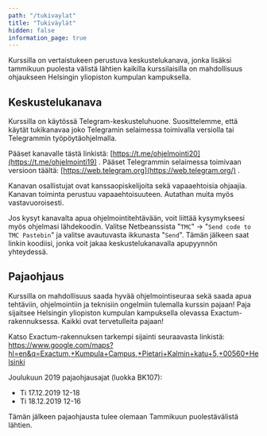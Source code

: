 ```yaml
---
path: "/tukivaylat"
title: "Tukiväylät"
hidden: false
information_page: true
---
```


Kurssilla on vertaistukeen perustuva keskustelukanava, jonka lisäksi tammikuun puolesta välistä lähtien kaikilla kurssilaisilla on mahdollisuus ohjaukseen Helsingin yliopiston kumpulan kampuksella.

## Keskustelukanava

Kurssilla on käytössä Telegram-keskusteluhuone. Suosittelemme, että käytät tukikanavaa joko Telegramin selaimessa toimivalla versiolla tai Telegrammin työpöytäohjelmalla.

Pääset kanavalle tästä linkistä: [https://t.me/ohjelmointi20](https://t.me/ohjelmointi19) . Pääset Telegrammin selaimessa toimivaan versioon täältä: [https://web.telegram.org](https://web.telegram.org/) .

Kanavan osallistujat ovat kanssaopiskelijoita sekä vapaaehtoisia ohjaajia. Kanavan toiminta perustuu vapaaehtoisuuteen. Autathan muita myös vastavuoroisesti.

Jos kysyt kanavalta apua ohjelmointitehtävään, voit liittää kysymykseesi myös ohjelmasi lähdekoodin. Valitse Netbeanssista "`TMC`" -> "`Send code to TMC Pastebin`" ja valitse avautuvasta ikkunasta "`Send`". Tämän jälkeen saat linkin koodiisi, jonka voit jakaa keskustelukanavalla apupyynnön yhteydessä.

## Pajaohjaus

Kurssilla on mahdollisuus saada hyvää ohjelmointiseuraa sekä saada apua tehtäviin, ohjelmointiin ja teknisiin ongelmiin tulemalla kurssin pajaan! Paja sijaitsee Helsingin yliopiston kumpulan kampuksella olevassa Exactum-rakennuksessa. Kaikki ovat tervetulleita pajaan!

Katso Exactum-rakennuksen tarkempi sijainti seuraavasta linkistä: https://www.google.com/maps?hl=en&q=Exactum,+Kumpula+Campus,+Pietari+Kalmin+katu+5,+00560+Helsinki

Joulukuun 2019 pajaohjausajat (luokka BK107):

- Ti 17.12.2019 12-18
- Ti 18.12.2019 12-16

Tämän jälkeen pajaohjausta tulee olemaan Tammikuun puolestävälistä lähtien.

<!--

Exactum-rakennuksen aulassa olevasta infonäytöstä löytää salin tarkemman sijainnin. Voit myös kysyä salin sijaintia aulan vahtimestareilta sekä kampuksen henkilökunnalta ja opiskelijoilta.

## Moodle-foorumi

Kurssin osallistujilla on käytössä keskustelufoorumi, joka on Moodle-järjestelmässä. Pääset Moodleen tekemällä "koe ja moodle" -ilmoittautumisen. Ilmoittautuminen on pakollinen kaikille niille, jotka haluavat päästä kurssin Moodleen. Ilmoittautuminen koskee kaikkia kurssilaisia, eli myös Helsingin yliopiston opiskelijoita ja myös niitä, jotka ovat ilmoittautuneet kurssille jossakin muualla.

Moodle-ilmoittautumisella voit ilmoittautua samalla maksuttomaan kurssikokeeseen. Lisätietoa kokeista löytyy täältä: [Arvostelu ja kokeet](/arvostelu-ja-kokeet)

Ohjeet Moodle-ilmoittautumiseen löytyvät [täältä](/koe-ja-moodle-ilmoittautuminen) kohdasta Moodle-ilmoittautuminen.

Huom! Ilmoittautumisen tekemättä jättäminen ei koskaan pudota sinua kurssilta. Kurssille tuleva muodollinen kokeeseen ilmoittatuminen tulee olemaan sama tämän ilmoittautumisen kanssa. Saat lisätietoa miten tämä muodollinen kokeeseen ilmoittautuminen toimii täällä: [kokeeseen ilmoittautuminen](/arvostelu-ja-kokeet#heading-kokeeseen-ilmoittautuminen). Tällä kuitenkaan ei ole missään nimessä kiire -- riittää että huolehdit tästä kaksi päivää ennen kuin olet osallistumassa kokeeseen. -->
